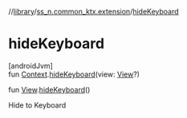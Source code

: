 //[library](../../index.md)/[ss_n.common_ktx.extension](index.md)/[hideKeyboard](hide-keyboard.md)

# hideKeyboard

[androidJvm]\
fun [Context](https://developer.android.com/reference/kotlin/android/content/Context.html).[hideKeyboard](hide-keyboard.md)(view: [View](https://developer.android.com/reference/kotlin/android/view/View.html)?)

fun [View](https://developer.android.com/reference/kotlin/android/view/View.html).[hideKeyboard](hide-keyboard.md)()

Hide to Keyboard
